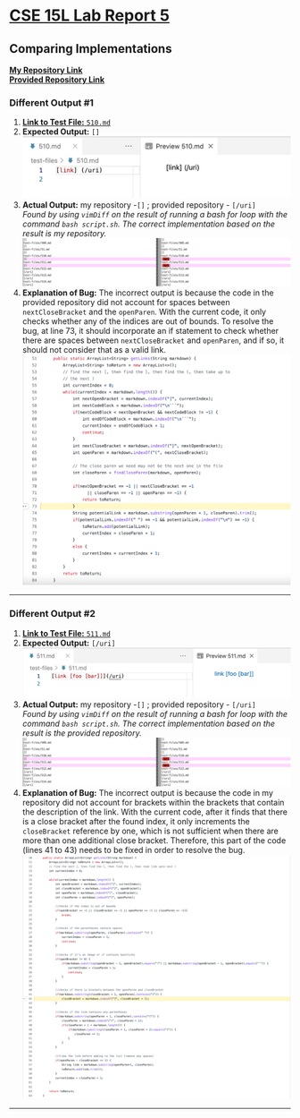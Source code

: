 # [CSE 15L Lab Report 5](https://yuming73.github.io/cse15l-lab-reports/lab-report-5-week-10.html)    
## Comparing Implementations      

**[My Repository Link](https://github.com/yuming73/markdown-parser.git)**   
**[Provided Repository Link](https://github.com/nidhidhamnani/markdown-parser.git)**   

### Different Output #1    
1. [**Link to Test File:** `510.md`](https://github.com/nidhidhamnani/markdown-parser/blob/main/test-files/510.md)   
2. **Expected Output:** `[]`   
![expected output1](lab9-screenshot4.png)   
3. **Actual Output:** my repository -`[]` ; provided repository - `[/uri]`   
*Found by using `vimDiff` on the result of running a bash for loop with the command `bash script.sh`. The correct implementation based on the result is my repository.*
![different output1](lab9-screenshot3.png)     
4. **Explanation of Bug:** The incorrect output is because the code in the provided repository did not account for spaces between `nextCloseBracket` and the `openParen`. With the current code, it only checks whether any of the indices are out of bounds. To resolve the bug, at line 73, it should incorporate an if statement to check whether there are spaces between `nextCloseBracket` and `openParen`, and if so, it should not consider that as a valid link.    
![code change1](lab9-screenshot6.png)

---   

### Different Output #2    
1. [**Link to Test File:** `511.md`](https://github.com/nidhidhamnani/markdown-parser/blob/main/test-files/511.md)   
2. **Expected Output:** `[/uri]`  
![expected output1](lab9-screenshot5.png)   
3. **Actual Output:** my repository -`[]` ; provided repository - `[/uri]`   
*Found by using `vimDiff` on the result of running a bash for loop with the command `bash script.sh`. The correct implementation based on the result is the provided repository.*   
![different output1](lab9-screenshot3.png)   
4. **Explanation of Bug:** The incorrect output is because the code in my repository did not account for brackets within the brackets that contain the description of the link. With the current code, after it finds that there is a close bracket after the found index, it only increments the `closeBracket` reference by one, which is not sufficient when there are more than one additional close bracket. Therefore, this part of the code (lines 41 to 43) needs to be fixed in order to resolve the bug.    
![code change1](lab9-screenshot7.png)

---   